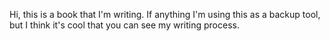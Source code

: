 Hi,
this is a book that I'm writing. 
If anything I'm using this as a backup tool, but I think it's cool that you can see my writing process.
